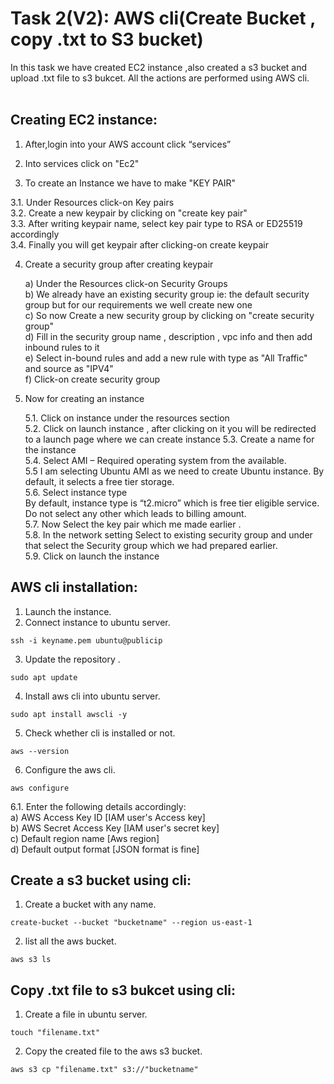 # Task 2(V2): AWS cli(Create Bucket , copy .txt to S3 bucket)
In this task we have created EC2 instance ,also created a s3 bucket and upload .txt file to s3 bukcet. All the actions are performed using AWS cli.<br>
<br>
## Creating EC2 instance: <br>

1. After,login into your AWS account click “services” <br>
                                                                         
2. Into services click on "Ec2" <br>

3. To create an Instance we have to make "KEY PAIR"  <br>

  3.1. Under Resources click-on Key pairs <br>
  3.2. Create a new keypair by clicking on "create key pair" <br>
  3.3. After writing keypair name, select key pair type to RSA or ED25519 accordingly <br>
  3.4.  Finally you will get keypair after clicking-on create keypair <br>
                                          
4. Create a security group after creating keypair <br>

   a) Under the Resources click-on Security Groups <br>
   b)  We already have an existing security group ie: the default security group but for our requirements we well create new one <br>
   c) So now Create a new security group by clicking on "create security group" <br>
   d) Fill in the security group name , description , vpc info and then add inbound rules to it <br>
   e) Select in-bound rules and add a new rule with type as "All Traffic" and source as "IPV4" <br>
   f) Click-on create security group <br>
   
5. Now for creating an instance <br>

   5.1. Click on instance under the resources section <br>
   5.2. Click on launch instance ,  after clicking on it you will be redirected to a launch page where we can create instance
   5.3. Create a name for the instance <br>
   5.4. Select AMI – Required operating system from the available. <br>
   5.5 I am selecting Ubuntu AMI as we need to create Ubuntu instance. By default, it selects a free tier storage. <br>
   5.6. Select instance type <br>
       By default, instance type is “t2.micro” which is free tier eligible service. <br>
       Do not select any other which leads to billing amount. <br>
   5.7. Now Select the key pair which me made earlier . <br>
   5.8. In the network setting Select to existing security group and under that 
      select the Security group which we had prepared earlier. <br>
   5.9. Click on launch the instance <br>

   
## AWS cli installation: <br>

1. Launch the instance.<br>
2. Connect instance to ubuntu server. <br>

```
ssh -i keyname.pem ubuntu@publicip

```
  
3. Update the repository .  <br>

```
sudo apt update

```

4. Install aws cli into ubuntu server. <br>

```
sudo apt install awscli -y

```

5. Check whether cli is installed or not. <br>

```
aws --version

```

6. Configure the aws cli. <br>

```
aws configure

```

   6.1. Enter the following details accordingly: <br>
     a) AWS Access Key ID [IAM user's Access key] <br>
     b) AWS Secret Access Key [IAM user's secret key] <br>
     c) Default region name [Aws region] <br>
     d) Default output format [JSON format is fine] <br>

## Create a s3 bucket using cli: <br>

1. Create a bucket with any name.<br>

``` 
create-bucket --bucket "bucketname" --region us-east-1

 ```

2. list all the aws bucket.<br>

```
aws s3 ls

```

## Copy .txt file to s3 bukcet using cli: <br>

1. Create a file in ubuntu server.<br>

``` 
touch "filename.txt"

 ```

2. Copy the created file to the aws s3 bucket.<br>

``` 
aws s3 cp "filename.txt" s3://"bucketname"

 ``` 







